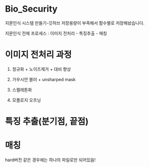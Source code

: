 # Bio_Security
지문인식 시스템 만들기-깃허브 저장용량이 부족해서 함수별로 저장해놨습니다.

지문인식 전체 프로세스 :
이미지 전처리 - 특징추출 - 매칭

# 이미지 전처리 과정 

1. 정규화 + 노이즈제거 + 대비 향상

2. 가우시안 블러 + unsharped mask

3. 스켈레톤화

4. 모폴로지 오프닝

# 특징 추출(분기점, 끝점)

# 매칭

hard버전 같은 경우에는 하나의 파일로만 되어있음!
